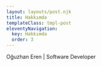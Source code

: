 ```yaml
---
layout: layouts/post.njk
title: Hakkımda
templateClass: tmpl-post
eleventyNavigation:
  key: Hakkımda
  order: 3
---
```


Oğuzhan Eren | Software Developer


